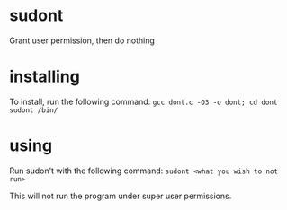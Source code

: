 # sudont
Grant user permission, then do nothing

# installing 
To install, run the following command:
```gcc dont.c -O3 -o dont; cd dont sudont /bin/```

# using
Run sudon't with the following command:
```sudont <what you wish to not run>```

This will not run the program under super user permissions.
